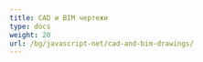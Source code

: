 ```yaml
---
title: CAD и BIM чертежи
type: docs
weight: 20
url: /bg/javascript-net/cad-and-bim-drawings/
---
```


